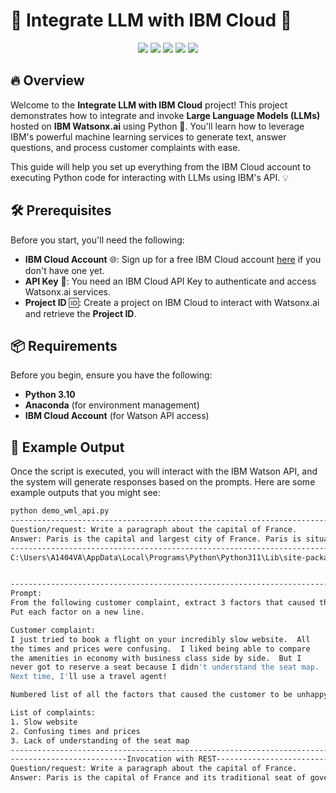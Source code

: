# 🌟 Integrate LLM with IBM Cloud 🚀
<p align="center">
  <img src="https://img.shields.io/badge/Python-3670A0?style=for-the-badge&logo=python&logoColor=ffdd54">
  <img src="https://img.shields.io/badge/Anaconda-3670A0?style=for-the-badge&logo=anaconda&logoColor=white">
  <img src="https://img.shields.io/badge/IBM%20Cloud-005C8E?style=for-the-badge&logo=ibmcloud&logoColor=white">
  <img src="https://img.shields.io/badge/Streamlit-FF4B5C?style=for-the-badge&logo=streamlit&logoColor=white">
  <img src="https://img.shields.io/badge/License-MIT-yellowgreen?style=for-the-badge&logo=opensource&logoColor=white">
</p>

## 🔥 Overview

Welcome to the **Integrate LLM with IBM Cloud** project! This project demonstrates how to integrate and invoke **Large Language Models (LLMs)** hosted on **IBM Watsonx.ai** using Python 🐍. You'll learn how to leverage IBM's powerful machine learning services to generate text, answer questions, and process customer complaints with ease.


This guide will help you set up everything from the IBM Cloud account to executing Python code for interacting with LLMs using IBM's API. 💡

## 🛠 Prerequisites

Before you start, you'll need the following:

- **IBM Cloud Account** 🌐: Sign up for a free IBM Cloud account [here](https://cloud.ibm.com) if you don't have one yet.
- **API Key** 🔑: You need an IBM Cloud API Key to authenticate and access Watsonx.ai services.
- **Project ID** 🆔: Create a project on IBM Cloud to interact with Watsonx.ai and retrieve the **Project ID**.

## 📦 Requirements

Before you begin, ensure you have the following:

- **Python 3.10**
- **Anaconda** (for environment management)
- **IBM Cloud Account** (for Watson API access)
  

## 📝 Example Output

Once the script is executed, you will interact with the IBM Watson API, and the system will generate responses based on the prompts. Here are some example outputs that you might see:
   ```bash
 python demo_wml_api.py
---------------------------------------------------------------------------
Question/request: Write a paragraph about the capital of France.
Answer: Paris is the capital and largest city of France. Paris is situated on the left bank of the Seine river, at its confluence with the Marne river, and its historical centre extends from the Latin Quarter to the Eiffel Tower.
---------------------------------------------------------------------------
C:\Users\A1404VA\AppData\Local\Programs\Python\Python311\Lib\site-packages\ibm_watson_machine_learning\foundation_models\utils\utils.py:273: LifecycleWarning: Model 'meta-llama/llama-2-13b-chat' is in deprecated state from 2024-08-26 until None. IDs of alternative models: None. Further details: https://dataplatform.cloud.ibm.com/docs/content/wsj/analyze-data/fm-model-lifecycle.html?context=wx&audience=wdp


---------------------------------------------------------------------------
Prompt:
From the following customer complaint, extract 3 factors that caused the customer to be unhappy.
Put each factor on a new line.

Customer complaint:
I just tried to book a flight on your incredibly slow website.  All
the times and prices were confusing.  I liked being able to compare
the amenities in economy with business class side by side.  But I
never got to reserve a seat because I didn't understand the seat map.
Next time, I'll use a travel agent!

Numbered list of all the factors that caused the customer to be unhappy:

List of complaints:
1. Slow website
2. Confusing times and prices
3. Lack of understanding of the seat map
---------------------------------------------------------------------------
--------------------------Invocation with REST-------------------------------------------
Question/request: Write a paragraph about the capital of France.
Answer: Paris is the capital of France and its traditional seat of government. The city is the capital of the Île-de-France region, which includes most of the French population. Paris is the seat of the French parliament, the French government and the French Supreme Court.
